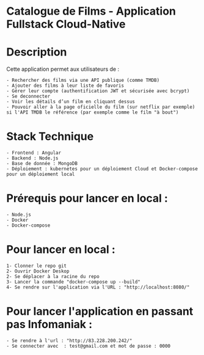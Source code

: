 # Catalogue de Films - Application Fullstack Cloud-Native

# Description
Cette application permet aux utilisateurs de :

    - Rechercher des films via une API publique (comme TMDB)
    - Ajouter des films à leur liste de favoris
    - Gérer leur compte (authentification JWT et sécurisée avec bcrypt)
    - Se deconnecter
    - Voir les détails d’un film en cliquant dessus
    - Pouvoir aller à la page oficielle du film (sur netflix par exemple) si l'API TMDB le référence (par exemple comme le film "à bout")

# Stack Technique 

    - Frontend : Angular
    - Backend : Node.js
    - Base de donnée : MongoDB
    - Déploiement : kubernetes pour un déploiement Cloud et Docker-compose pour un déploiement local



# Prérequis pour lancer en local : 

    - Node.js
    - Docker
    - Docker-compose

# Pour lancer en local :

    1- Clonner le repo git
    2- Ouvrir Docker Deskop
    2- Se déplacer à la racine du repo 
    3- Lancer la commande "docker-compose up --build"
    4- Se rendre sur l'application via l'URL : "http://localhost:8080/"

# Pour lancer l'application en passant pas Infomaniak :

    - Se rendre à l'url : "http://83.228.200.242/" 
    - Se connecter avec  : test@gmail.com et mot de passe : 0000